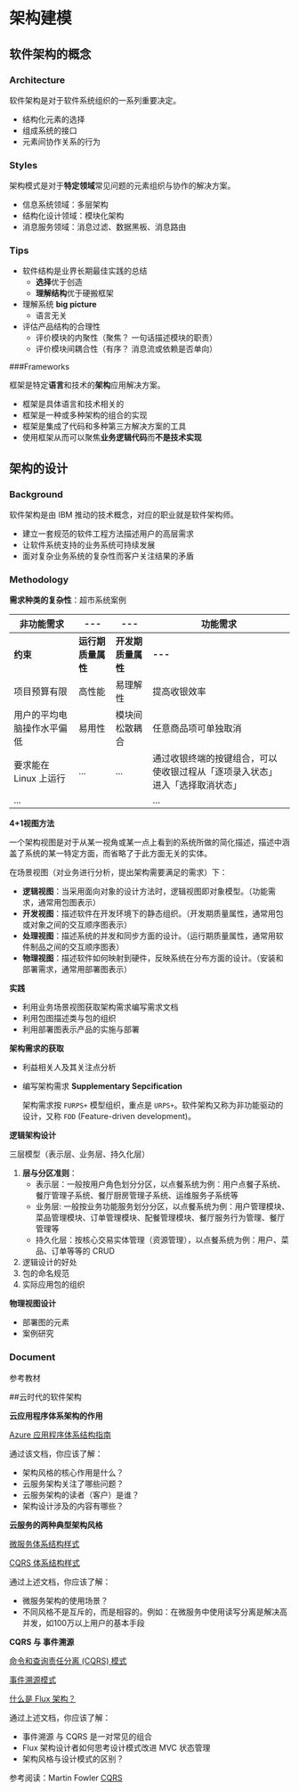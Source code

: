 # 架构建模

## 软件架构的概念

### Architecture

软件架构是对于软件系统组织的一系列重要决定。

- 结构化元素的选择
- 组成系统的接口
- 元素间协作关系的行为

### Styles

架构模式是对于**特定领域**常见问题的元素组织与协作的解决方案。

- 信息系统领域：多层架构
- 结构化设计领域：模块化架构
- 消息服务领域：消息过滤、数据黑板、消息路由

### Tips

- 软件结构是业界长期最佳实践的总结
  - **选择**优于创造
  - **理解结构**优于硬搬框架
- 理解系统 **big picture**
  - 语言无关
- 评估产品结构的合理性
  - 评价模块的内聚性（聚焦？ 一句话描述模块的职责）
  - 评价模块间耦合性（有序？ 消息流或依赖是否单向）

###Frameworks

框架是特定**语言**和技术的**架构**应用解决方案。

- 框架是具体语言和技术相关的
- 框架是一种或多种架构的组合的实现
- 框架是集成了代码和多种第三方解决方案的工具
- 使用框架从而可以聚焦**业务逻辑代码**而**不是技术实现**

## 架构的设计

### Background

软件架构是由 IBM 推动的技术概念，对应的职业就是软件架构师。 

- 建立一套规范的软件工程方法描述用户的高层需求
- 让软件系统支持的业务系统可持续发展
- 面对复杂业务系统的复杂性而客户关注结果的矛盾



### Methodology

**需求种类的复杂性**：超市系统案例

| 非功能需求                 | ---                | ---                | 功能需求                                                     |
| -------------------------- | ------------------ | ------------------ | ------------------------------------------------------------ |
| **约束**                   | **运行期质量属性** | **开发期质量属性** | **---**                                                      |
| 项目预算有限               | 高性能             | 易理解性           | 提高收银效率                                                 |
| 用户的平均电脑操作水平偏低 | 易用性             | 模块间松散耦合     | 任意商品项可单独取消                                         |
| 要求能在 Linux 上运行      | ...                | ...                | 通过收银终端的按键组合，可以使收银过程从「逐项录入状态」进入「选择取消状态」 |
| ...                        |                    |                    | …                                                            |



**4+1视图方法**

一个架构视图是对于从某一视角或某一点上看到的系统所做的简化描述，描述中涵盖了系统的某一特定方面，而省略了于此方面无关的实体。

在场景视图（对业务进行分析，提出架构需要满足的需求）下：

- **逻辑视图**：当采用面向对象的设计方法时，逻辑视图即对象模型。（功能需求，通常用包图表示）
- **开发视图**：描述软件在开发环境下的静态组织。（开发期质量属性，通常用包或对象之间的交互顺序图表示）
- **处理视图**：描述系统的并发和同步方面的设计。（运行期质量属性，通常用软件制品之间的交互顺序图表）
- **物理视图**：描述软件如何映射到硬件，反映系统在分布方面的设计。（安装和部署需求，通常用部署图表示）



**实践**

- 利用业务场景视图获取架构需求编写需求文档
- 利用包图描述类与包的组织
- 利用部署图表示产品的实施与部署



**架构需求的获取**

- 利益相关人及其关注点分析

- 编写架构需求 **Supplementary Sepcification**

  架构需求按 `FURPS+` 模型组织，重点是 `URPS+`。软件架构又称为非功能驱动的设计，又称 `FDD` (Feature-driven development)。



**逻辑架构设计**

三层模型（表示层、业务层、持久化层）

1. **层与分区准则**：
   - 表示层：一般按用户角色划分分区，以点餐系统为例：用户点餐子系统、餐厅管理子系统、餐厅厨房管理子系统、运维服务子系统等
   - 业务层: 一般按业务功能服务划分分区，以点餐系统为例：用户管理模块、菜品管理模块、订单管理模块、配餐管理模块、餐厅服务行为管理、餐厅管理等
   - 持久化层：按核心交易实体管理（资源管理），以点餐系统为例：用户、菜品、订单等等的 CRUD
2. 逻辑设计的好处
3. 包的命名规范
4. 实际应用包的组织



**物理视图设计**

- 部署图的元素
- 案例研究



### Document

参考教材



##云时代的软件架构

**云应用程序体系架构的作用**

[Azure 应用程序体系结构指南](https://docs.microsoft.com/zh-cn/azure/architecture/guide/)

通过该文档，你应该了解：

- 架构风格的核心作用是什么？
- 云服务架构关注了哪些问题？
- 云服务架构的读者（客户）是谁？
- 架构设计涉及的内容有哪些？

**云服务的两种典型架构风格**

[微服务体系结构样式](https://docs.microsoft.com/zh-cn/azure/architecture/guide/architecture-styles/microservices)

[CQRS 体系结构样式](https://docs.microsoft.com/zh-cn/azure/architecture/guide/architecture-styles/cqrs)

通过上述文档，你应该了解：

- 微服务架构的使用场景？
- 不同风格不是互斥的，而是相容的。例如：在微服务中使用读写分离是解决高并发，如100万以上用户的基本手段

**CQRS 与 事件溯源**

[命令和查询责任分离 (CQRS) 模式](https://docs.microsoft.com/zh-cn/azure/architecture/patterns/cqrs)

[事件溯源模式](https://docs.microsoft.com/zh-cn/azure/architecture/patterns/event-sourcing)

[什么是 Flux 架构？](https://juejin.im/entry/577f06e62e958a0054af5a2a)

通过上述文档，你应该了解：

- 事件溯源 与 CQRS 是一对常见的组合
- Flux 架构设计者如何思考设计模式改进 MVC 状态管理
- 架构风格与设计模式的区别？

参考阅读：Martin Fowler [CQRS](https://martinfowler.com/bliki/CQRS.html)

